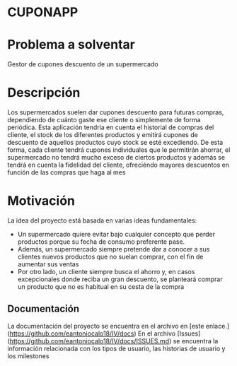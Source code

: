 # CUPONAPP

# Problema a solventar
Gestor de cupones descuento de un supermercado

# Descripción 
Los supermercados suelen dar cupones descuento para futuras compras, dependiendo de cuánto gaste ese cliente o simplemente de forma periódica.
Esta aplicación tendría en cuenta el historial de compras del cliente, el stock de los diferentes productos y emitirá cupones de descuento de aquellos productos cuyo stock se esté excediendo.
De esta forma, cada cliente tendrá cupones individuales que le permitirán ahorrar, el supermercado no tendrá mucho exceso de ciertos productos y además se tendrá en cuenta la fidelidad del cliente, ofreciéndo mayores descuentos en función de las compras que haga al mes

# Motivación
La idea del proyecto está basada en varias ideas fundamentales:
- Un supermercado quiere evitar bajo cualquier concepto que perder productos porque su fecha de consumo preferente pase.
- Además, un supermercado siempre pretende dar a conocer a sus clientes nuevos productos que no suelan comprar, con el fin de aumentar sus ventas
- Por otro lado, un cliente siempre busca el ahorro y, en casos excepcionales donde reciba un gran descuento, se planteará comprar un producto que no es habitual en su cesta de la compra



## Documentación

La documentación del proyecto se encuentra en el archivo en [este enlace.] (https://github.com/eantoniocalo18/IV/docs)
En el archivo [Issues] (https://github.com/eantoniocalo18/IV/docs/ISSUES.md) se encuentra la información relacionada con los tipos de usuario, las historias de usuario y los milestones 
